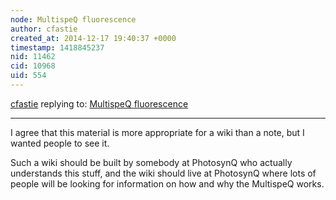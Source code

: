 ```yaml
---
node: MultispeQ fluorescence
author: cfastie
created_at: 2014-12-17 19:40:37 +0000
timestamp: 1418845237
nid: 11462
cid: 10968
uid: 554
---
```




[cfastie](../profile/cfastie) replying to: [MultispeQ fluorescence](../notes/cfastie/12-15-2014/multispeq-fluorescence)

----
I agree that this material is more appropriate for a wiki than a note, but I wanted people to see it.

Such a wiki should be built by somebody at PhotosynQ who actually understands this stuff, and the wiki should live at PhotosynQ where lots of people will be looking for information on how and why the MultispeQ works.